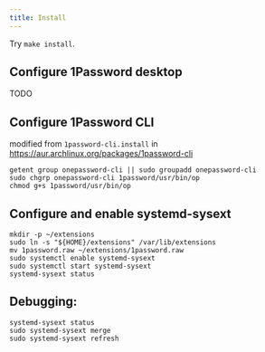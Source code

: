 ```yaml
---
title: Install 
---
```


Try `make install`.

## Configure 1Password desktop

TODO

## Configure 1Password CLI

modified from `1password-cli.install` in https://aur.archlinux.org/packages/1password-cli

```shell
getent group onepassword-cli || sudo groupadd onepassword-cli
sudo chgrp onepassword-cli 1password/usr/bin/op
chmod g+s 1password/usr/bin/op
```

## Configure and enable systemd-sysext

```shell
mkdir -p ~/extensions
sudo ln -s "${HOME}/extensions" /var/lib/extensions
mv 1password.raw ~/extensions/1password.raw
sudo systemctl enable systemd-sysext
sudo systemctl start systemd-sysext
systemd-sysext status
```

## Debugging:

    systemd-sysext status
    sudo systemd-sysext merge
    sudo systemd-sysext refresh
